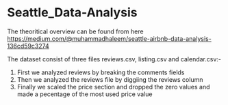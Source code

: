 # Seattle_Data-Analysis

The theoritical overview can be found from here https://medium.com/@muhammadhaleem/seattle-airbnb-data-analysis-136cd59c3274

The dataset consist of three files reviews.csv, listing.csv and calendar.csv:-
1. First we analyzed reviews by breaking the comments fields
2. Then we analyzed the reviews file by diggiing the reviews column
3. Finally we scaled the price section and dropped the zero values and made a pecentage of the most used price value
